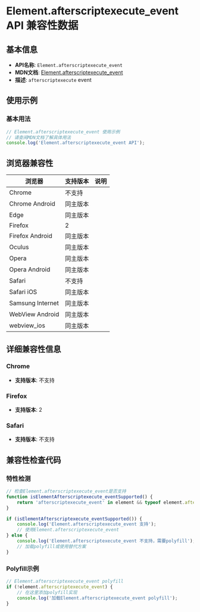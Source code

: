 # Element.afterscriptexecute_event API 兼容性数据

## 基本信息

- **API名称**: `Element.afterscriptexecute_event`
- **MDN文档**: [Element.afterscriptexecute_event](https://developer.mozilla.org/docs/Web/API/Element/afterscriptexecute_event)
- **描述**: `afterscriptexecute` event

## 使用示例

### 基本用法

```javascript
// Element.afterscriptexecute_event 使用示例
// 请查阅MDN文档了解具体用法
console.log('Element.afterscriptexecute_event API');
```

## 浏览器兼容性

| 浏览器 | 支持版本 | 说明 |
|--------|----------|------|
| Chrome | 不支持 |  |
| Chrome Android | 同主版本 |  |
| Edge | 同主版本 |  |
| Firefox | 2 |  |
| Firefox Android | 同主版本 |  |
| Oculus | 同主版本 |  |
| Opera | 同主版本 |  |
| Opera Android | 同主版本 |  |
| Safari | 不支持 |  |
| Safari iOS | 同主版本 |  |
| Samsung Internet | 同主版本 |  |
| WebView Android | 同主版本 |  |
| webview_ios | 同主版本 |  |

## 详细兼容性信息

### Chrome

- **支持版本**: 不支持

### Firefox

- **支持版本**: 2

### Safari

- **支持版本**: 不支持

## 兼容性检查代码

### 特性检测

```javascript
// 检查Element.afterscriptexecute_event是否支持
function isElementAfterscriptexecute_eventSupported() {
    return 'afterscriptexecute_event' in element && typeof element.afterscriptexecute_event === 'function';
}

if (isElementAfterscriptexecute_eventSupported()) {
    console.log('Element.afterscriptexecute_event 支持');
    // 使用Element.afterscriptexecute_event
} else {
    console.log('Element.afterscriptexecute_event 不支持，需要polyfill');
    // 加载polyfill或使用替代方案
}
```

### Polyfill示例

```javascript
// Element.afterscriptexecute_event polyfill
if (!element.afterscriptexecute_event) {
    // 在这里添加polyfill实现
    console.log('加载Element.afterscriptexecute_event polyfill');
}
```

